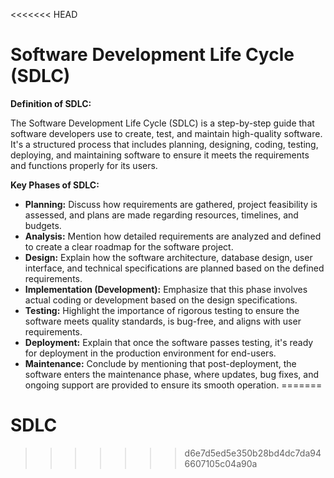 <<<<<<< HEAD
# Software Development Life Cycle (SDLC)
**Definition of SDLC:**

The Software Development Life Cycle (SDLC) is a step-by-step guide that software developers use to create, test, and maintain high-quality software. It's a structured process that includes planning, designing, coding, testing, deploying, and maintaining software to ensure it meets the requirements and functions properly for its users.

**Key Phases of SDLC:**

- **Planning:** Discuss how requirements are gathered, project feasibility is assessed, and plans are made regarding resources, timelines, and budgets.
- **Analysis:** Mention how detailed requirements are analyzed and defined to create a clear roadmap for the software project.
- **Design:** Explain how the software architecture, database design, user interface, and technical specifications are planned based on the defined requirements.
- **Implementation (Development):** Emphasize that this phase involves actual coding or development based on the design specifications.
- **Testing:** Highlight the importance of rigorous testing to ensure the software meets quality standards, is bug-free, and aligns with user requirements.
- **Deployment:** Explain that once the software passes testing, it's ready for deployment in the production environment for end-users.
- **Maintenance:** Conclude by mentioning that post-deployment, the software enters the maintenance phase, where updates, bug fixes, and ongoing support are provided to ensure its smooth operation.
=======
# SDLC

>>>>>>> d6e7d5ed5e350b28bd4dc7da946607105c04a90a

